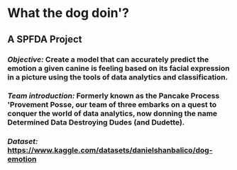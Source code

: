 ﻿# **What the dog doin'?**

## A SPFDA Project
### *Objective:* Create a model that can accurately predict the emotion a given canine is feeling based on its facial expression in a picture using the tools of data analytics and classification.
### *Team introduction:* Formerly known as the Pancake Process 'Provement Posse, our team of three em**barks** on a quest to conquer the world of data analytics, now donning the name Determined Data Destroying Dudes (and Dudette).

### *Dataset:* https://www.kaggle.com/datasets/danielshanbalico/dog-emotion
